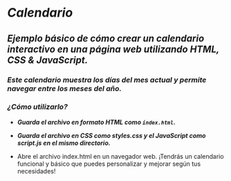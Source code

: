 # _Calendario_

## **_Ejemplo básico de cómo crear un calendario interactivo en una página web utilizando HTML, CSS & JavaScript._**

### **_Este calendario muestra los días del mes actual y permite navegar entre los meses del año._**

### **_¿Cómo utilizarlo?_**

- **_Guarda el archivo en formato HTML como ```index.html```._**
  
- **_Guarda el archivo en CSS como styles.css y el JavaScript como script.js en el mismo directorio._**
- Abre el archivo index.html en un navegador web.
¡Tendrás un calendario funcional y básico que puedes personalizar y mejorar según tus necesidades!
